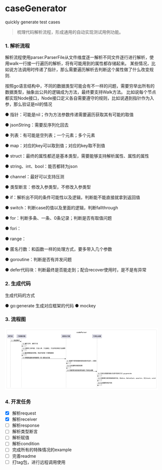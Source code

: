 # caseGenerator
quickly generate test cases

> 梳理代码解析流程，形成通用的自动实现测试用例功能。

### 1. 解析流程
解析流程使用parser.ParserFile从文件维度逐一解析不同文件逐行进行解析，使用walk一行接一行遍历的解析，将有可能用到的属性都存储起来。
某些情况，比如说方法调用时传递了指针，那么需要遍历解析去判断这个属性做了什么改变规则.

按照go语言结构中，不同的数据类型可能会有不一样的问题，需要穷举出所有的数据类型，抽象出公共的逻辑成为方法，最终要支持Walk方法。
比如说每个节点都实现Node接口，Node接口定义各自需要遵守的规则，比如说遇到指针作为入参，那么验证是nil的情况

● 指针：可能是nil；作为方法参数传递需要遍历获取其有可能的取值

● jsonString：需要反序列化回去

● 列表：有可能是空列表；一个元素；多个元素

● map：对应的key可以取到值；对应的key取不到值

● struct：最终的属性都还是基本类型，需要能够支持解析属性、属性的属性

● string、int、bool：能否都转为json

● channel：最好可以支持压测

● 类型断言：修改入参类型，不修改入参类型

● if：解析出不同的条件可能性以及逻辑，判断能不能直接就拿到返回值

● switch：判断case的值以及里面的逻辑，判断fallthrough

● for：判断多条、一条、0条记录；判断是否有取值问题

● fori：

● range：

● 匿名行数：和函数一样的处理方式，要多带入几个参数

● goroutine：判断是否有并发问题

● defer代码块：判断最终是否能走到；配合recover使用时，是不是有异常

### 2. 生成代码
生成代码的方式

● go:generate  生成对应框架的代码
● mockey

### 3. 流程图
![img.png](img.png)

### 4. 开发任务

- [x] 解析request
- [x] 解析receiver
- [ ] 解析response
- [ ] 解析类型断言
- [ ] 解析赋值
- [ ] 解析condition
- [ ] 完成所有的特殊情况的example
- [ ] 完善readme
- [ ] 打tag包，进行远程调用使用